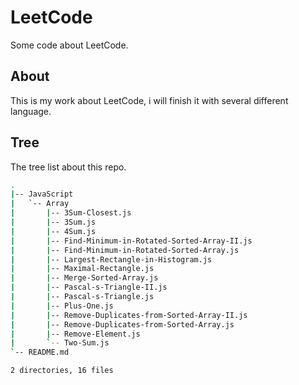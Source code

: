 LeetCode
========

Some code about LeetCode.

About
-----

This is my work about LeetCode, i will finish it with several different language.

Tree
----

The tree list about this repo.

```bash
.
|-- JavaScript
|   `-- Array
|       |-- 3Sum-Closest.js
|       |-- 3Sum.js
|       |-- 4Sum.js
|       |-- Find-Minimum-in-Rotated-Sorted-Array-II.js
|       |-- Find-Minimum-in-Rotated-Sorted-Array.js
|       |-- Largest-Rectangle-in-Histogram.js
|       |-- Maximal-Rectangle.js
|       |-- Merge-Sorted-Array.js
|       |-- Pascal-s-Triangle-II.js
|       |-- Pascal-s-Triangle.js
|       |-- Plus-One.js
|       |-- Remove-Duplicates-from-Sorted-Array-II.js
|       |-- Remove-Duplicates-from-Sorted-Array.js
|       |-- Remove-Element.js
|       `-- Two-Sum.js
`-- README.md

2 directories, 16 files
```
